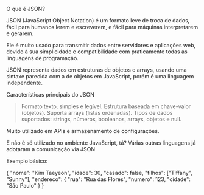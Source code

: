 O que é JSON?

JSON (JavaScript Object Notation) é um formato leve de troca de dados, fácil para humanos lerem e escreverem, e fácil para máquinas interpretarem e gerarem.

Ele é muito usado para transmitir dados entre servidores e aplicações web, devido à sua simplicidade e compatibilidade com praticamente todas as linguagens de programação.

JSON representa dados em estruturas de objetos e arrays, usando uma sintaxe parecida com a de objetos em JavaScript, porém é uma linguagem independente.

Características principais do JSON

> Formato texto, simples e legível.
> Estrutura baseada em chave-valor (objetos).
> Suporta arrays (listas ordenadas).
> Tipos de dados suportados: strings, números, booleanos, arrays, objetos e null.

Muito utilizado em APIs e armazenamento de configurações.

E não é só utilizado no ambiente JavaScript, tá? Várias outras linguagens já adotaram a comunicação via JSON

Exemplo básico:

{
"nome": "Kim Taeyeon",
"idade": 30,
"casado": false,
"filhos": ["Tiffany", "Sunny"],
"endereco": {
"rua": "Rua das Flores",
"numero": 123,
"cidade": "São Paulo"
}
}
